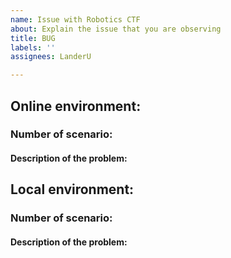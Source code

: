 ```yaml
---
name: Issue with Robotics CTF
about: Explain the issue that you are observing
title: BUG
labels: ''
assignees: LanderU

---
```


## Online environment:

### Number of scenario:

#### Description of the problem:


## Local environment:

### Number of scenario:

#### Description of the problem:
